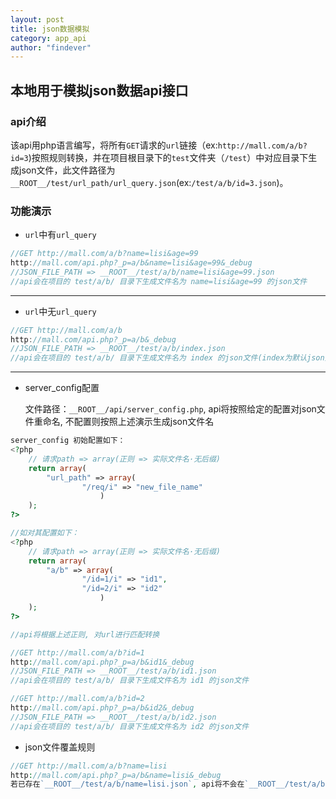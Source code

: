 ```yaml
---
layout: post
title: json数据模拟
category: app_api
author: "findever"
---
```


## 本地用于模拟json数据api接口

<!--more-->

### api介绍

  该api用php语言编写，将所有`GET`请求的`url`链接（ex:`http://mall.com/a/b?id=3`)按照规则转换，并在项目根目录下的`test`文件夹（`/test`）中对应目录下生成json文件，此文件路径为`__ROOT__/test/url_path/url_query.json`(ex:`/test/a/b/id=3.json`)。
  
### 功能演示

- `url`中有`url_query`

~~~javascript
//GET http://mall.com/a/b?name=lisi&age=99
http://mall.com/api.php?_p=a/b&name=lisi&age=99&_debug
//JSON_FILE_PATH => __ROOT__/test/a/b/name=lisi&age=99.json
//api会在项目的 test/a/b/ 目录下生成文件名为 name=lisi&age=99 的json文件
~~~
- - -
  
  
- `url`中无`url_query`

~~~javascript
//GET http://mall.com/a/b
http://mall.com/api.php?_p=a/b&_debug
//JSON_FILE_PATH => __ROOT__/test/a/b/index.json
//api会在项目的 test/a/b/ 目录下生成文件名为 index 的json文件(index为默认json文件名）
~~~
- - -
  
  
- server_config配置

  文件路径：`__ROOT__/api/server_config.php`, api将按照给定的配置对json文件重命名, 不配置则按照上述演示生成json文件名
  
~~~php
server_config 初始配置如下：
<?php
	// 请求path => array(正则 => 实际文件名·无后缀)
	return array(
		"url_path" => array(
				"/req/i" => "new_file_name"
					)
	);
?>

//如对其配置如下：
<?php
	// 请求path => array(正则 => 实际文件名·无后缀)
	return array(
		"a/b" => array(
				"/id=1/i" => "id1",
				"/id=2/i" => "id2"
					)
	);
?>

//api将根据上述正则, 对url进行匹配转换

//GET http://mall.com/a/b?id=1
http://mall.com/api.php?_p=a/b&id1&_debug
//JSON_FILE_PATH => __ROOT__/test/a/b/id1.json
//api会在项目的 test/a/b/ 目录下生成文件名为 id1 的json文件

//GET http://mall.com/a/b?id=2
http://mall.com/api.php?_p=a/b&id2&_debug
//JSON_FILE_PATH => __ROOT__/test/a/b/id2.json
//api会在项目的 test/a/b/ 目录下生成文件名为 id2 的json文件

~~~

- json文件覆盖规则

~~~php
//GET http://mall.com/a/b?name=lisi
http://mall.com/api.php?_p=a/b&name=lisi&_debug
若已存在`__ROOT__/test/a/b/name=lisi.json`, api将不会在`__ROOT__/test/a/b`下创建json文件。
~~~
